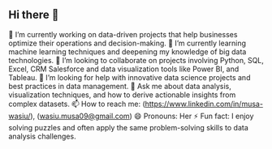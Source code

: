 ## Hi there 👋
<!--
**Oladipupo09/Oladipupo09** is a ✨ _special_ ✨ repository because its `README.md` (this file) appears on your GitHub profile.
-->
🔭 I’m currently working on data-driven projects that help businesses optimize their operations and decision-making.
🌱 I’m currently learning machine learning techniques and deepening my knowledge of big data technologies.
👯 I’m looking to collaborate on projects involving Python, SQL, Excel, CRM Salesforce and data visualization tools like Power BI, and Tableau.
🤔 I’m looking for help with innovative data science projects and best practices in data management.
💬 Ask me about data analysis, visualization techniques, and how to derive actionable insights from complex datasets.
📫 How to reach me: (https://www.linkedin.com/in/musa-wasiu/), (wasiu.musa09@gmail.com)
😄 Pronouns: Her
⚡ Fun fact: I enjoy solving puzzles and often apply the same problem-solving skills to data analysis challenges.
